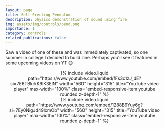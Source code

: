 ```yaml
---
layout: page
title: Self-Erecting Pendulum
description: physics demonstration of sound using fire
img: assets/img/controls/pend.png
importance: 1
category: controls
related_publications: false
---
```


Saw a video of one of these and was immediately captivated, so one summer in college I decided to build one. Perhaps you'll see it featured in some upcoming videos on YT 😉

<div  class="container-fluid" align="center" >
    {% include video.liquid path="https://www.youtube.com/embed/fFs3c1zJ_dE?si=7E6TBkrkK9lK3ElN" width="560" height="315" title="YouTube video player" max-width="100%" class="embed-responsive-item youtube rounded z-depth-1" %}
</div>

<div  class="container-fluid" align="center" >
    {% include video.liquid path="https://www.youtube.com/embed/1288B9Yuy6g?si=7Ey0NigJd49lcmOb" width="560" height="315" title="YouTube video player" max-width="100%" class="embed-responsive-item youtube rounded z-depth-1" %}
</div>
